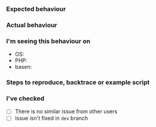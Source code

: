 ### Expected behaviour

### Actual behaviour

### I'm seeing this behaviour on
- OS: 
- PHP:
- basen:

### Steps to reproduce, backtrace or example script

### I've checked
- [ ] There is no similar issue from other users
- [ ] Issue isn't fixed in `dev` branch
